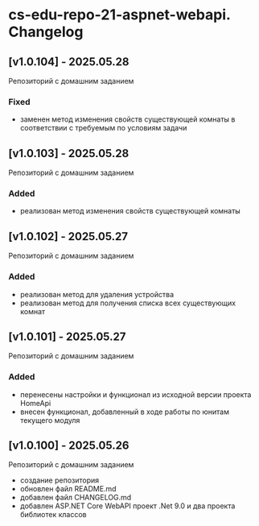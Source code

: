 # cs-edu-repo-21-aspnet-webapi. Changelog

## [v1.0.104] - 2025.05.28

Репозиторий с домашним заданием

### Fixed

 - заменен метод изменения свойств существующей комнаты
 в соответствии с требуемым по условиям задачи

## [v1.0.103] - 2025.05.28

Репозиторий с домашним заданием

### Added

 - реализован метод изменения свойств существующей комнаты

## [v1.0.102] - 2025.05.27

Репозиторий с домашним заданием

### Added

 - реализован метод для удаления устройства
 - реализован метод для получения списка всех существующих комнат

## [v1.0.101] - 2025.05.27

Репозиторий с домашним заданием

### Added

 - перенесены настройки и функционал из исходной версии
 проекта HomeApi
 - внесен функционал, добавленный в ходе работы по юнитам
 текущего модуля

## [v1.0.100] - 2025.05.26

Репозиторий с домашним заданием

 - создание репозитория
 - обновлен файл README.md
 - добавлен файл CHANGELOG.md
 - добавлен ASP.NET Core WebAPI проект .Net 9.0
 и два проекта библиотек классов
